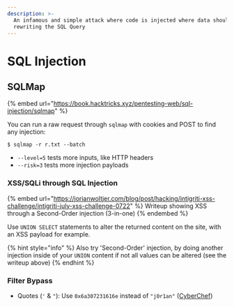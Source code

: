 ```yaml
---
description: >-
  An infamous and simple attack where code is injected where data should be,
  rewriting the SQL Query
---
```


# SQL Injection

## SQLMap

{% embed url="https://book.hacktricks.xyz/pentesting-web/sql-injection/sqlmap" %}

You can run a raw request through `sqlmap` with cookies and POST to find any injection:

```shell-session
$ sqlmap -r r.txt --batch
```

* `--level=5` tests more inputs, like HTTP headers
* `--risk=3` tests more injection payloads

### XSS/SQLi through SQL Injection

{% embed url="https://jorianwoltjer.com/blog/post/hacking/intigriti-xss-challenge/intigriti-july-xss-challenge-0722" %}
Writeup showing XSS through a Second-Order injection (3-in-one)
{% endembed %}

Use `UNION SELECT` statements to alter the returned content on the site, with an XSS payload for example.

{% hint style="info" %}
Also try 'Second-Order' injection, by doing another injection inside of your `UNION` content if not all values can be altered (see the writeup above)
{% endhint %}

### Filter Bypass

* Quotes (`'` & `"`): Use `0x6a307231616e` instead of `"j0r1an"` ([CyberChef](https://gchq.github.io/CyberChef/#recipe=To\_Hex\('None',0\)Find\_/\_Replace\(%7B'option':'Regex','string':'.\*'%7D,'0x$%26',false,false,false,false\)\&input=ajByMWFu))
